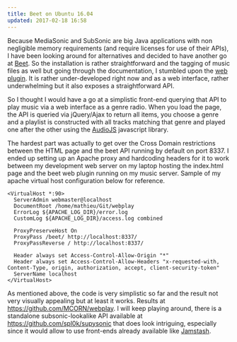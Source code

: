 ```yaml
---
title: Beet on Ubuntu 16.04
updated: 2017-02-18 16:58
---
```


Because MediaSonic and SubSonic are big Java applications with non negligible memory requirements (and require licenses for use of their APIs), I have been looking around for alternatives and decided to have another go at [Beet](http://beets.io/). So the installation is rather straightforward and the tagging of music files as well but going through the documentation, I stumbled upon the [web plugin](http://beets.readthedocs.io/en/v1.3.17/plugins/web.html). It is rather under-developed right now and as a web interface, rather underwhelming but it also exposes a straightforward API.

So I thought I would have a go at a simplistic front-end querying that API to play music via a web interface as a genre radio. When you load the page, the API is queried via jQuery/Ajax to return all items, you choose a genre and a playlist is constructed with all tracks matching that genre and played one after the other using the [AudioJS](https://kolber.github.io/audiojs/) javascript library.

The hardest part was actually to get over the Cross Domain restrictions between the HTML page and the beet API running by default on port 8337. I ended up setting up an Apache proxy and hardcoding headers for it to work between my development web server on my laptop hosting the index.html page and the beet web plugin running on my music server. Sample of my apache virtual host configuration below for reference.

```
<VirtualHost *:90>
  ServerAdmin webmaster@localhost
  DocumentRoot /home/mathieu/Git/webplay
  ErrorLog ${APACHE_LOG_DIR}/error.log
  CustomLog ${APACHE_LOG_DIR}/access.log combined

  ProxyPreserveHost On
  ProxyPass /beet/ http://localhost:8337/
  ProxyPassReverse / http://localhost:8337/

  Header always set Access-Control-Allow-Origin "*"
  Header always set Access-Control-Allow-Headers "x-requested-with, Content-Type, origin, authorization, accept, client-security-token"
  ServerName localhost
</VirtualHost>
```
As mentioned above, the code is very simplistic so far and the result not very visually appealing but at least it works. Results at https://github.com/MCORN/webplay. I will keep playing around, there is a standalone subsonic-lookalike API available at https://github.com/spl0k/supysonic that does look intriguing, especially since it would allow to use front-ends already available like [Jamstash](http://jamstash.com/).